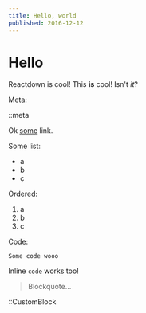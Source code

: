 ```yaml
---
title: Hello, world
published: 2016-12-12
---
```


# Hello

Reactdown is cool! This **is** cool! Isn't *it*?

Meta:

::meta

Ok [some](http://google.com) link.

Some list:

* a
* b
* c

Ordered:

1. a
2. b
3. c

Code:

    Some code wooo

Inline `code` works too!

> Blockquote...

::CustomBlock
